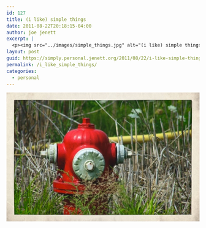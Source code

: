 ```yaml
---
id: 127
title: (i like) simple things
date: 2011-08-22T20:18:15-04:00
author: joe jenett
excerpt: |
  <p><img src="../images/simple_things.jpg" alt="(i like) simple things" style="border:none;" /></p>
layout: post
guid: https://simply.personal.jenett.org/2011/08/22/i-like-simple-things/
permalink: /i_like_simple_things/
categories:
  - personal
---
```

<img src="../images/simple_things.jpg" alt="(i like) simple things" style="border:none;" />